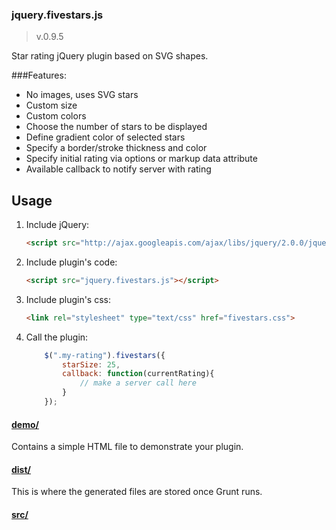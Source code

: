 ### jquery.fivestars.js
>v.0.9.5

Star rating jQuery plugin based on SVG shapes.

###Features:
* No images, uses SVG stars
* Custom size
* Custom colors
* Choose the number of stars to be displayed
* Define gradient color of selected stars
* Specify a border/stroke thickness and color
* Specify initial rating via options or markup data attribute
* Available callback to notify server with rating

## Usage

1. Include jQuery:

	```html
	<script src="http://ajax.googleapis.com/ajax/libs/jquery/2.0.0/jquery.min.js"></script>
	```

2. Include plugin's code:

	```html
	<script src="jquery.fivestars.js"></script>
	```

2. Include plugin's css:

	```html
    <link rel="stylesheet" type="text/css" href="fivestars.css">
	```

3. Call the plugin:

	```javascript
        $(".my-rating").fivestars({
            starSize: 25,
            callback: function(currentRating){
                // make a server call here
            }
        });
	```

#### [demo/](https://github.com/nashio/jquery-fivestars/tree/master/demo)

Contains a simple HTML file to demonstrate your plugin.

#### [dist/](https://github.com/nashio/jquery-fivestars/tree/master/dist)

This is where the generated files are stored once Grunt runs.

#### [src/](https://github.com/nashio/jquery-fivestars/tree/master/src)


